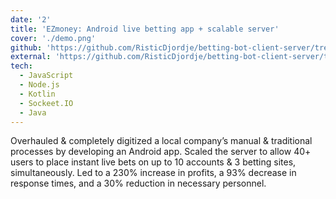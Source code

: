 ```yaml
---
date: '2'
title: 'EZmoney: Android live betting app + scalable server'
cover: './demo.png'
github: 'https://github.com/RisticDjordje/betting-bot-client-server/tree/master'
external: 'https://github.com/RisticDjordje/betting-bot-client-server/tree/master'
tech:
  - JavaScript
  - Node.js
  - Kotlin
  - Sockeet.IO
  - Java
---
```


Overhauled & completely digitized a local company’s manual & traditional processes by developing an Android app.
Scaled the server to allow 40+ users to place instant live bets on up to 10 accounts & 3 betting sites, simultaneously.
Led to a 230% increase in profits, a 93% decrease in response times, and a 30% reduction in necessary personnel.
